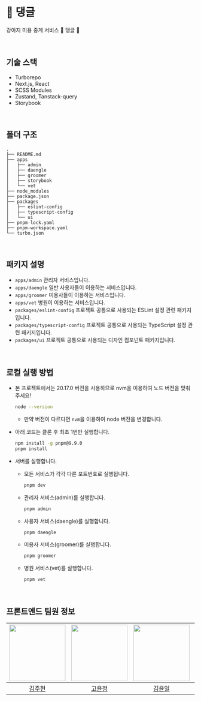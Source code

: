 # 🐶 댕글

강아지 미용 중계 서비스 🐶 댕글 🐶

<br/>

## 기술 스택

- Turborepo
- Next.js, React
- SCSS Modules
- Zustand, Tanstack-query
- Storybook

<br/>

## 폴더 구조

```plaintext
.
├── README.md
├── apps
│   ├── admin
│   ├── daengle
│   ├── groomer
│   ├── storybook
│   └── vet
├── node_modules
├── package.json
├── packages
│   ├── eslint-config
│   ├── typescript-config
│   └── ui
├── pnpm-lock.yaml
├── pnpm-workspace.yaml
└── turbo.json
```

<br/>

## 패키지 설명

- `apps/admin` 관리자 서비스입니다.
- `apps/daengle` 일반 사용자들이 이용하는 서비스입니다.
- `apps/groomer` 미용사들이 이용하는 서비스입니다.
- `apps/vet` 병원이 이용하는 서비스입니다.
- `packages/eslint-config` 프로젝트 공통으로 사용되는 ESLint 설정 관련 패키지입니다.
- `packages/typescript-config` 프로젝트 공통으로 사용되는 TypeScript 설정 관련 패키지입니다.
- `packages/ui` 프로젝트 공통으로 사용되는 디자인 컴포넌트 패키지입니다.

<br/>

## 로컬 실행 방법

- 본 프로젝트에서는 20.17.0 버전을 사용하므로 nvm을 이용하여 노드 버전을 맞춰 주세요!

  ```bash
  node --version
  ```

  - 만약 버전이 다르다면 `nvm`을 이용하여 node 버전을 변경합니다.

- 아래 코드는 클론 후 최초 1번만 실행합니다.
  ```bash
  npm install -g pnpm@9.9.0
  pnpm install
  ```
- 서버를 실행합니다.
  - 모든 서비스가 각각 다른 포트번호로 실행됩니다.
    ```bash
    pnpm dev
    ```
  - 관리자 서비스(admin)를 실행합니다.
    ```bash
    pnpm admin
    ```
  - 사용자 서비스(daengle)를 실행합니다.
    ```bash
    pnpm daengle
    ```
  - 미용사 서비스(groomer)를 실행합니다.
    ```bash
    pnpm groomer
    ```
  - 병원 서비스(vet)를 실행합니다.
    ```bash
    pnpm vet
    ```

<br/>

## 프론트엔드 팀원 정보

| <img src="https://avatars.githubusercontent.com/u/79887293?v=4" width=150px> | <img src="https://avatars.githubusercontent.com/u/46440436?v=4" width=150px> | <img src="https://avatars.githubusercontent.com/u/98331998?v=4" width=150px> | <img src="https://avatars.githubusercontent.com/u/96318529?v=4" width=150px> |
| :--------------------------------------------------------------------------: | :--------------------------------------------------------------------------: | :--------------------------------------------------------------------------: | :--------------------------------------------------------------------------: |
|                  [김주현](https://github.com/corinthionia)                   |                     [고윤정](https://github.com/jejukyj)                     |                   [김윤일](https://github.com/kyoul10121)                    |                    [문소연](https://github.com/MOONProd)                     |
